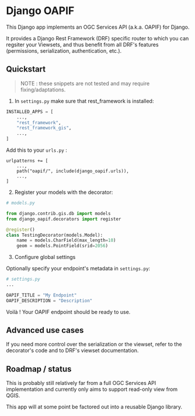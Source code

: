 # Django OAPIF

This Django app implements an OGC Services API (a.k.a. OAPIF) for Django.

It provides a Django Rest Framework (DRF) specific router to which you can
regsiter your Viewsets, and thus benefit from all DRF's features (permissions,
serialization, authentication, etc.).

## Quickstart

> NOTE : these snippets are not tested and may require fixing/adaptations.

1. In `settings.py` make sure that rest_framework is installed:

```python
INSTALLED_APPS = [
    ...,
    "rest_framework",
    "rest_framework_gis",
    ...,
]

```

Add this to your `urls.py` :

```
urlpatterns += [
    ...,
    path("oapif/", include(django_oapif.urls)),
    ...,
]
```

2. Register your models with the decorator:

```python
# models.py

from django.contrib.gis.db import models
from django_oapif.decorators import register

@register()
class TestingDecorator(models.Model):
    name = models.CharField(max_length=10)
    geom = models.PointField(srid=2056)
```

3. Configure global settings

Optionally specify your endpoint's metadata in `settings.py`:

```python
# settings.py
...

OAPIF_TITLE = "My Endpoint"
OAPIF_DESCRIPTION = "Description"
```

Voilà ! Your OAPIF endpoint should be ready to use.

## Advanced use cases

If you need more control over the serialization or the viewset, refer to the decorator's code and to DRF's viewset documentation.

## Roadmap / status

This is probably still relatively far from a full OGC Services API implementation and currently only aims to support read-only view from QGIS.

This app will at some point be factored out into a reusable Django library.
